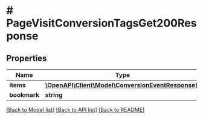 # # PageVisitConversionTagsGet200Response

## Properties

Name | Type | Description | Notes
------------ | ------------- | ------------- | -------------
**items** | [**\OpenAPI\Client\Model\ConversionEventResponse[]**](ConversionEventResponse.md) |  |
**bookmark** | **string** |  | [optional]

[[Back to Model list]](../../README.md#models) [[Back to API list]](../../README.md#endpoints) [[Back to README]](../../README.md)
